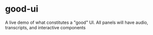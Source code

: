# good-ui
A live demo of what constitutes a "good" UI. All panels will have audio, transcripts, and interactive components

